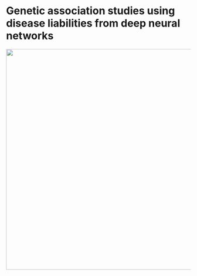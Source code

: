 # Genetic association studies using disease liabilities from deep neural networks

<img src="blob/overview.pdf" width="600" >
